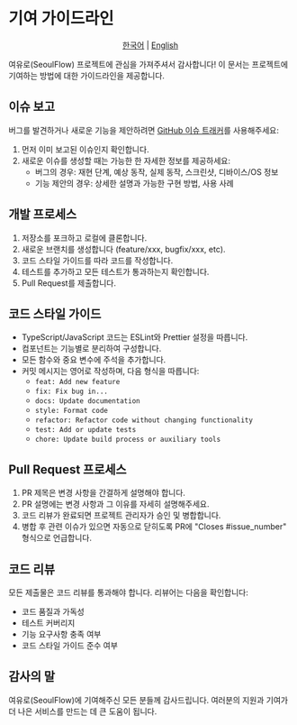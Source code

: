 # 기여 가이드라인

<p align="center">
  <a href="README.ko.md">한국어</a> | <a href="README.md">English</a>
</p>

여유로(SeoulFlow) 프로젝트에 관심을 가져주셔서 감사합니다! 이 문서는 프로젝트에 기여하는 방법에 대한 가이드라인을 제공합니다.

## 이슈 보고

버그를 발견하거나 새로운 기능을 제안하려면 [GitHub 이슈 트래커](https://github.com/jaem1n207/seoul-flow/issues)를 사용해주세요:

1. 먼저 이미 보고된 이슈인지 확인합니다.
2. 새로운 이슈를 생성할 때는 가능한 한 자세한 정보를 제공하세요:
   - 버그의 경우: 재현 단계, 예상 동작, 실제 동작, 스크린샷, 디바이스/OS 정보
   - 기능 제안의 경우: 상세한 설명과 가능한 구현 방법, 사용 사례

## 개발 프로세스

1. 저장소를 포크하고 로컬에 클론합니다.
2. 새로운 브랜치를 생성합니다 (feature/xxx, bugfix/xxx, etc).
3. 코드 스타일 가이드를 따라 코드를 작성합니다.
4. 테스트를 추가하고 모든 테스트가 통과하는지 확인합니다.
5. Pull Request를 제출합니다.

## 코드 스타일 가이드

- TypeScript/JavaScript 코드는 ESLint와 Prettier 설정을 따릅니다.
- 컴포넌트는 기능별로 분리하여 구성합니다.
- 모든 함수와 중요 변수에 주석을 추가합니다.
- 커밋 메시지는 영어로 작성하며, 다음 형식을 따릅니다:
  - `feat: Add new feature`
  - `fix: Fix bug in...`
  - `docs: Update documentation`
  - `style: Format code`
  - `refactor: Refactor code without changing functionality`
  - `test: Add or update tests`
  - `chore: Update build process or auxiliary tools`

## Pull Request 프로세스

1. PR 제목은 변경 사항을 간결하게 설명해야 합니다.
2. PR 설명에는 변경 사항과 그 이유를 자세히 설명해주세요.
3. 코드 리뷰가 완료되면 프로젝트 관리자가 승인 및 병합합니다.
4. 병합 후 관련 이슈가 있으면 자동으로 닫히도록 PR에 "Closes #issue_number" 형식으로 언급합니다.

<!-- ## 번역 기여

앱의 다국어 지원을 위한 번역 기여도 환영합니다:

1. `src/assets/locales/` 디렉토리에서 번역 파일을 찾습니다.
2. 새로운 언어를 추가하거나 기존 번역을 개선합니다.
3. 번역이 완료되면 PR을 제출합니다. -->

## 코드 리뷰

모든 제출물은 코드 리뷰를 통과해야 합니다. 리뷰어는 다음을 확인합니다:

- 코드 품질과 가독성
- 테스트 커버리지
- 기능 요구사항 충족 여부
- 코드 스타일 가이드 준수 여부

## 감사의 말

여유로(SeoulFlow)에 기여해주신 모든 분들께 감사드립니다. 여러분의 지원과 기여가 더 나은 서비스를 만드는 데 큰 도움이 됩니다.
